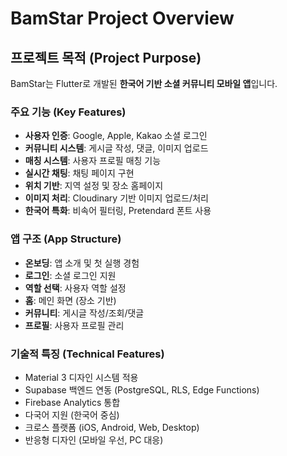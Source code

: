 # BamStar Project Overview

## 프로젝트 목적 (Project Purpose)
BamStar는 Flutter로 개발된 **한국어 기반 소셜 커뮤니티 모바일 앱**입니다.

### 주요 기능 (Key Features)
- **사용자 인증**: Google, Apple, Kakao 소셜 로그인
- **커뮤니티 시스템**: 게시글 작성, 댓글, 이미지 업로드
- **매칭 시스템**: 사용자 프로필 매칭 기능
- **실시간 채팅**: 채팅 페이지 구현
- **위치 기반**: 지역 설정 및 장소 홈페이지
- **이미지 처리**: Cloudinary 기반 이미지 업로드/처리
- **한국어 특화**: 비속어 필터링, Pretendard 폰트 사용

### 앱 구조 (App Structure)
- **온보딩**: 앱 소개 및 첫 실행 경험
- **로그인**: 소셜 로그인 지원
- **역할 선택**: 사용자 역할 설정
- **홈**: 메인 화면 (장소 기반)
- **커뮤니티**: 게시글 작성/조회/댓글
- **프로필**: 사용자 프로필 관리

### 기술적 특징 (Technical Features)
- Material 3 디자인 시스템 적용
- Supabase 백엔드 연동 (PostgreSQL, RLS, Edge Functions)
- Firebase Analytics 통합
- 다국어 지원 (한국어 중심)
- 크로스 플랫폼 (iOS, Android, Web, Desktop)
- 반응형 디자인 (모바일 우선, PC 대응)